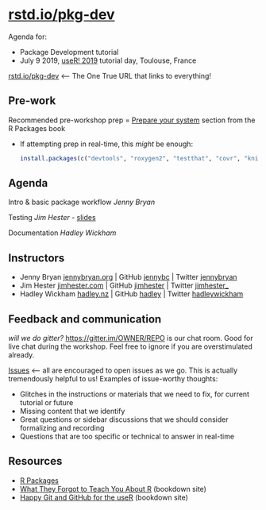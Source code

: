 # [rstd.io/pkg-dev](https://rstd.io/pkg-dev)

Agenda for:

  * Package Development tutorial
  * July 9 2019, [useR! 2019](https://user2019.r-project.org/) tutorial day,
    Toulouse, France

[rstd.io/pkg-dev](https://rstd.io/pkg-dev) <-- The One True URL that links to everything!

## Pre-work

Recommended pre-workshop prep = [Prepare your system](https://r-pkgs.org/intro.html#intro-prep) section from the R Packages book

  * If attempting prep in real-time, this *might* be enough:
    ``` r
    install.packages(c("devtools", "roxygen2", "testthat", "covr", "knitr"))
    ```

## Agenda

Intro & basic package workflow *Jenny Bryan*

Testing *Jim Hester* - [slides](testing.pdf)

Documentation *Hadley Wickham*

## Instructors

  * Jenny Bryan [jennybryan.org](https://jennybryan.org) \| GitHub [jennybc](https://github.com/jennybc) \| Twitter [jennybryan](https://twitter.com/jennybryan)
  * Jim Hester [jimhester.com](https://www.jimhester.com) \| GitHub [jimhester](https://github.com/jimhester) \| Twitter [jimhester_](https://twitter.com/jimhester_)
  * Hadley Wickham [hadley.nz](http://hadley.nz) \| GitHub [hadley](https://github.com/hadley) \| Twitter [hadleywickham](https://twitter.com/hadleywickahm)

## Feedback and communication

*will we do gitter?*
<https://gitter.im/OWNER/REPO> is our chat room. Good for live chat during the workshop. Feel free to ignore if you are overstimulated already.

[Issues](https://github.com/jennybc/pkg-dev-tutorial/issues) <-- all are encouraged to open issues as we go. This is actually tremendously helpful to us! Examples of issue-worthy thoughts:

  * Glitches in the instructions or materials that we need to fix, for current tutorial or future
  * Missing content that we identify
  * Great questions or sidebar discussions that we should consider formalizing and recording
  * Questions that are too specific or technical to answer in real-time

## Resources

  * [R Packages](https://r-pkgs.org/)
  * [What They Forgot to Teach You About R](https://whattheyforgot.org) (bookdown site)
  * [Happy Git and GitHub for the useR](http://happygitwithr.com) (bookdown site)
